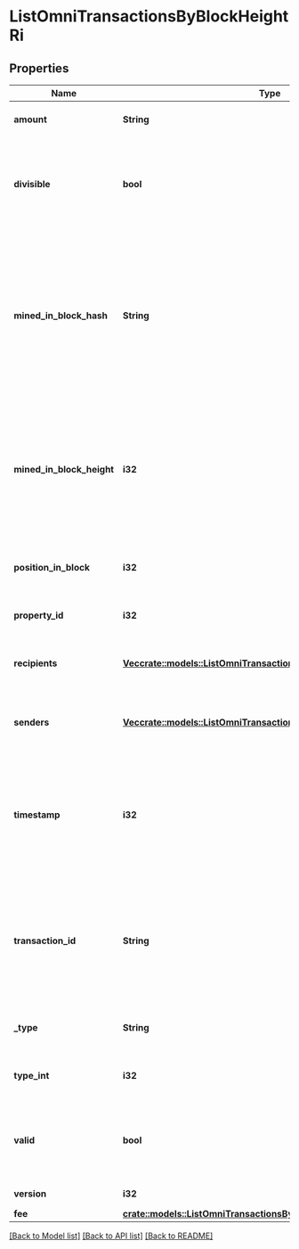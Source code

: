 # ListOmniTransactionsByBlockHeightRi

## Properties

Name | Type | Description | Notes
------------ | ------------- | ------------- | -------------
**amount** | **String** | Defines the amount of the sent tokens. | 
**divisible** | **bool** | Defines whether the attribute can be divisible or not, as boolean. E.g., if it is \"true\", the attribute is divisible. | 
**mined_in_block_hash** | **String** | Represents the hash of the block where this transaction was mined/confirmed for first time. The hash is defined as a cryptographic digital fingerprint made by hashing the block header twice through the SHA256 algorithm. | 
**mined_in_block_height** | **i32** | Represents the hight of the block where this transaction was mined/confirmed for first time. The height is defined as the number of blocks in the blockchain preceding this specific block. | 
**position_in_block** | **i32** | Represents the index position of the transaction in the specific block. | 
**property_id** | **i32** | Represents the identifier of the tokens to send. | 
**recipients** | [**Vec<crate::models::ListOmniTransactionsByBlockHeightRiRecipients>**](ListOmniTransactionsByBlockHeightRI_recipients.md) | Represents an object of addresses that receive the transactions. | 
**senders** | [**Vec<crate::models::ListOmniTransactionsByBlockHeightRiSenders>**](ListOmniTransactionsByBlockHeightRI_senders.md) | Represents an object of addresses that provide the funds. | 
**timestamp** | **i32** | Defines the exact date/time in Unix Timestamp when this transaction was mined, confirmed or first seen in Mempool, if it is unconfirmed. | 
**transaction_id** | **String** | Represents the unique identifier of a transaction, i.e. it could be `transactionId` in UTXO-based protocols like Bitcoin, and transaction `hash` in Ethereum blockchain. | 
**_type** | **String** | Defines the type of the transaction as a string. | 
**type_int** | **i32** | Defines the type of the transaction as a number. | 
**valid** | **bool** | Defines whether the transaction is valid or not, as boolean. E.g., if it is \"true\", the transaction is valid. | 
**version** | **i32** | Defines the specific version. | 
**fee** | [**crate::models::ListOmniTransactionsByBlockHeightRiFee**](ListOmniTransactionsByBlockHeightRI_fee.md) |  | 

[[Back to Model list]](../README.md#documentation-for-models) [[Back to API list]](../README.md#documentation-for-api-endpoints) [[Back to README]](../README.md)


